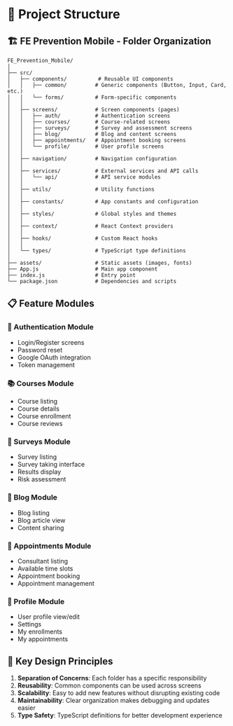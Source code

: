 # 📁 Project Structure

## 🏗️ FE Prevention Mobile - Folder Organization

```
FE_Prevention_Mobile/
│
├── src/
│   ├── components/          # Reusable UI components
│   │   ├── common/         # Generic components (Button, Input, Card, etc.)
│   │   └── forms/          # Form-specific components
│   │
│   ├── screens/            # Screen components (pages)
│   │   ├── auth/           # Authentication screens
│   │   ├── courses/        # Course-related screens
│   │   ├── surveys/        # Survey and assessment screens
│   │   ├── blog/           # Blog and content screens
│   │   ├── appointments/   # Appointment booking screens
│   │   └── profile/        # User profile screens
│   │
│   ├── navigation/         # Navigation configuration
│   │
│   ├── services/           # External services and API calls
│   │   └── api/            # API service modules
│   │
│   ├── utils/              # Utility functions
│   │
│   ├── constants/          # App constants and configuration
│   │
│   ├── styles/             # Global styles and themes
│   │
│   ├── context/            # React Context providers
│   │
│   ├── hooks/              # Custom React hooks
│   │
│   └── types/              # TypeScript type definitions
│
├── assets/                 # Static assets (images, fonts)
├── App.js                  # Main app component
├── index.js                # Entry point
└── package.json            # Dependencies and scripts
```

## 📋 Feature Modules

### 🔐 Authentication Module

- Login/Register screens
- Password reset
- Google OAuth integration
- Token management

### 📚 Courses Module

- Course listing
- Course details
- Course enrollment
- Course reviews

### 📝 Surveys Module

- Survey listing
- Survey taking interface
- Results display
- Risk assessment

### 📰 Blog Module

- Blog listing
- Blog article view
- Content sharing

### 📅 Appointments Module

- Consultant listing
- Available time slots
- Appointment booking
- Appointment management

### 👤 Profile Module

- User profile view/edit
- Settings
- My enrollments
- My appointments

## 🎯 Key Design Principles

1. **Separation of Concerns**: Each folder has a specific responsibility
2. **Reusability**: Common components can be used across screens
3. **Scalability**: Easy to add new features without disrupting existing code
4. **Maintainability**: Clear organization makes debugging and updates easier
5. **Type Safety**: TypeScript definitions for better development experience
